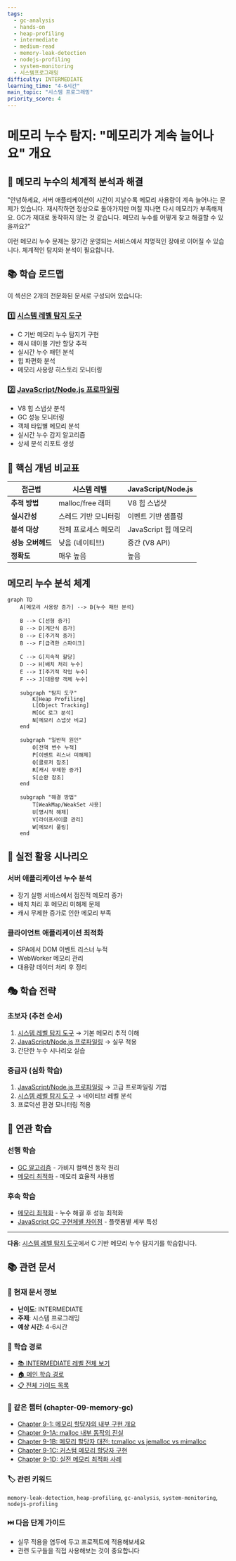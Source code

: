 ```yaml
---
tags:
  - gc-analysis
  - hands-on
  - heap-profiling
  - intermediate
  - medium-read
  - memory-leak-detection
  - nodejs-profiling
  - system-monitoring
  - 시스템프로그래밍
difficulty: INTERMEDIATE
learning_time: "4-6시간"
main_topic: "시스템 프로그래밍"
priority_score: 4
---
```


# 메모리 누수 탐지: "메모리가 계속 늘어나요" 개요

## 🎯 메모리 누수의 체계적 분석과 해결

"안녕하세요, 서버 애플리케이션이 시간이 지날수록 메모리 사용량이 계속 늘어나는 문제가 있습니다. 재시작하면 정상으로 돌아가지만 며칠 지나면 다시 메모리가 부족해져요. GC가 제대로 동작하지 않는 것 같습니다. 메모리 누수를 어떻게 찾고 해결할 수 있을까요?"

이런 메모리 누수 문제는 장기간 운영되는 서비스에서 치명적인 장애로 이어질 수 있습니다. 체계적인 탐지와 분석이 필요합니다.

## 📚 학습 로드맵

이 섹션은 2개의 전문화된 문서로 구성되어 있습니다:

### 1️⃣ [시스템 레벨 탐지 도구](chapter-09-advanced-memory-management/05a-system-level-detection.md)

- C 기반 메모리 누수 탐지기 구현
- 해시 테이블 기반 할당 추적
- 실시간 누수 패턴 분석
- 힙 파편화 분석
- 메모리 사용량 히스토리 모니터링

### 2️⃣ [JavaScript/Node.js 프로파일링](chapter-09-advanced-memory-management/09-37-nodejs-profiling.md)

- V8 힙 스냅샷 분석
- GC 성능 모니터링
- 객체 타입별 메모리 분석
- 실시간 누수 감지 알고리즘
- 상세 분석 리포트 생성

## 🎯 핵심 개념 비교표

| 접근법 | 시스템 레벨 | JavaScript/Node.js |
|--------|-------------|-------------------|
| **추적 방법** | malloc/free 래퍼 | V8 힙 스냅샷 |
| **실시간성** | 스레드 기반 모니터링 | 이벤트 기반 샘플링 |
| **분석 대상** | 전체 프로세스 메모리 | JavaScript 힙 메모리 |
| **성능 오버헤드** | 낮음 (네이티브) | 중간 (V8 API) |
| **정확도** | 매우 높음 | 높음 |

## 메모리 누수 분석 체계

```mermaid
graph TD
    A[메모리 사용량 증가] --> B{누수 패턴 분석}

    B --> C[선형 증가]
    B --> D[계단식 증가]
    B --> E[주기적 증가]
    B --> F[급격한 스파이크]

    C --> G[지속적 할당]
    D --> H[배치 처리 누수]
    E --> I[주기적 작업 누수]
    F --> J[대용량 객체 누수]

    subgraph "탐지 도구"
        K[Heap Profiling]
        L[Object Tracking]
        M[GC 로그 분석]
        N[메모리 스냅샷 비교]
    end

    subgraph "일반적 원인"
        O[전역 변수 누적]
        P[이벤트 리스너 미해제]
        Q[클로저 참조]
        R[캐시 무제한 증가]
        S[순환 참조]
    end

    subgraph "해결 방법"
        T[WeakMap/WeakSet 사용]
        U[명시적 해제]
        V[라이프사이클 관리]
        W[메모리 풀링]
    end
```

## 🚀 실전 활용 시나리오

### 서버 애플리케이션 누수 분석

- 장기 실행 서비스에서 점진적 메모리 증가
- 배치 처리 후 메모리 미해제 문제
- 캐시 무제한 증가로 인한 메모리 부족

### 클라이언트 애플리케이션 최적화

- SPA에서 DOM 이벤트 리스너 누적
- WebWorker 메모리 관리
- 대용량 데이터 처리 후 정리

## 🎭 학습 전략

### 초보자 (추천 순서)

1. [시스템 레벨 탐지 도구](chapter-09-advanced-memory-management/05a-system-level-detection.md) → 기본 메모리 추적 이해
2. [JavaScript/Node.js 프로파일링](chapter-09-advanced-memory-management/09-37-nodejs-profiling.md) → 실무 적용
3. 간단한 누수 시나리오 실습

### 중급자 (심화 학습)

1. [JavaScript/Node.js 프로파일링](chapter-09-advanced-memory-management/09-37-nodejs-profiling.md) → 고급 프로파일링 기법
2. [시스템 레벨 탐지 도구](chapter-09-advanced-memory-management/05a-system-level-detection.md) → 네이티브 레벨 분석
3. 프로덕션 환경 모니터링 적용

## 🔗 연관 학습

### 선행 학습

- [GC 알고리즘](chapter-08-memory-allocator-gc/09-13-gc-algorithms.md) - 가비지 컬렉션 동작 원리
- [메모리 최적화](chapter-09-advanced-memory-management/09-34-memory-optimization.md) - 메모리 효율적 사용법

### 후속 학습

- [메모리 최적화](chapter-09-advanced-memory-management/09-34-memory-optimization.md) - 누수 해결 후 성능 최적화
- [JavaScript GC 구현체별 차이점](chapter-09-advanced-memory-management/03d-javascript-gc.md) - 플랫폼별 세부 특성

---

**다음**: [시스템 레벨 탐지 도구](chapter-09-advanced-memory-management/05a-system-level-detection.md)에서 C 기반 메모리 누수 탐지기를 학습합니다.

## 📚 관련 문서

### 📖 현재 문서 정보

- **난이도**: INTERMEDIATE
- **주제**: 시스템 프로그래밍
- **예상 시간**: 4-6시간

### 🎯 학습 경로

- [📚 INTERMEDIATE 레벨 전체 보기](../learning-paths/intermediate/)
- [🏠 메인 학습 경로](../learning-paths/)
- [📋 전체 가이드 목록](../README.md)

### 📂 같은 챕터 (chapter-09-memory-gc)

- [Chapter 9-1: 메모리 할당자의 내부 구현 개요](../chapter-08-memory-allocator-gc/09-10-memory-allocator.md)
- [Chapter 9-1A: malloc 내부 동작의 진실](../chapter-08-memory-allocator-gc/09-01-malloc-fundamentals.md)
- [Chapter 9-1B: 메모리 할당자 대전: tcmalloc vs jemalloc vs mimalloc](../chapter-08-memory-allocator-gc/09-11-allocator-comparison.md)
- [Chapter 9-1C: 커스텀 메모리 할당자 구현](../chapter-08-memory-allocator-gc/09-12-custom-allocators.md)
- [Chapter 9-1D: 실전 메모리 최적화 사례](./09-30-production-optimization.md)

### 🏷️ 관련 키워드

`memory-leak-detection`, `heap-profiling`, `gc-analysis`, `system-monitoring`, `nodejs-profiling`

### ⏭️ 다음 단계 가이드

- 실무 적용을 염두에 두고 프로젝트에 적용해보세요
- 관련 도구들을 직접 사용해보는 것이 중요합니다
